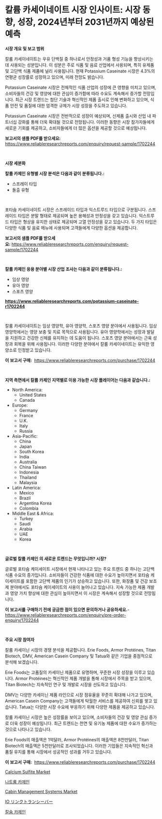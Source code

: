 <p><h1>칼륨 카세이네이트 시장 인사이트: 시장 동향, 성장, 2024년부터 2031년까지 예상된 예측</h1></p><p><strong>시장 개요 및 보고 범위</strong></p>
<p><p>칼륨 카세이네이트는 우유 단백질 중 하나로서 안정성과 거품 형성 기능을 향상시키는 데 사용되는 성분입니다. 이 성분은 주로 식품 및 음료 산업에서 사용되며, 특히 유제품 및 고단백 식품 제품에 널리 사용됩니다. 현재 Potassium Caseinate 시장은 4.3%의 연평균 성장률로 성장하고 있으며, 미래 전망도 밝습니다. </p><p>Potassium Caseinate 시장은 전체적인 식품 산업의 성장에 큰 영향을 미치고 있으며, 소비자들의 건강 및 영양에 대한 관심이 증가함에 따라 수요도 계속해서 증가할 전망입니다. 최근 시장 트렌드는 첨단 기술과 혁신적인 제품 출시로 인해 변화하고 있으며, 식품 안전 및 품질에 대한 엄격한 규제가 시장 성장을 주도하고 있습니다.</p><p>Potassium Caseinate 시장은 전반적으로 성장이 예상되며, 신제품 출시와 산업 내 파트너십 강화를 통해 더욱 확대될 것으로 전망됩니다. 이러한 동향은 시장 참가자들에게 새로운 기회를 제공하고, 소비자들에게 더 많은 옵션을 제공할 것으로 예상됩니다.</p></p>
<p><strong>보고서의 샘플 PDF를 받으세요:</strong> <a href="https://www.reliableresearchreports.com/enquiry/request-sample/1702244">https://www.reliableresearchreports.com/enquiry/request-sample/1702244</a></p>
<p>&nbsp;</p>
<p><strong>시장 세분화</strong></p>
<p><strong>칼륨 카제인 유형별 시장 분석은 다음과 같이 분류됩니다.:</strong></p>
<p><ul><li>스프레이 타입</li><li>돌출 유형</li></ul></p>
<p>&nbsp;</p>
<p><p>포타슘 카세이네이트 시장은 스프레이드 타입과 익스트루드 타입으로 구분됩니다. 스프레이드 타입은 분말 형태로 제공되며 높은 용해성과 안정성을 갖고 있습니다. 익스트루드 타입은 형상을 유지한 상태로 제공되며 고열 안정성을 갖고 있습니다. 두 가지 타입은 다양한 식품 및 음료 메뉴에 사용되며 고객들에게 다양한 옵션을 제공합니다.</p></p>
<p><strong>보고서의 샘플 PDF를 받으세요:</strong>&nbsp;<a href="https://www.reliableresearchreports.com/enquiry/request-sample/1702244">https://www.reliableresearchreports.com/enquiry/request-sample/1702244</a></p>
<p>&nbsp;</p>
<p><strong> 칼륨 카제인 응용 분야별 시장 산업 조사는 다음과 같이 분류됩니다.:</strong></p>
<p><ul><li>임상 영양</li><li>유아 영양</li><li>스포츠 영양</li></ul></p>
<p><strong><a href="https://www.reliableresearchreports.com/potassium-caseinate-r1702244">https://www.reliableresearchreports.com/potassium-caseinate-r1702244</a></strong></p>
<p>&nbsp;</p>
<p><p>칼륨 카세이네이트는 임상 영양학, 유아 영양학, 스포츠 영양 분야에서 사용됩니다. 임상 영양학에서는 영양 보충 및 치료 목적으로 사용됩니다. 유아 영양학에서는 성장과 발달을 지원하고 건강한 신체를 유지하는 데 도움이 됩니다. 스포츠 영양 분야에서는 근육 성장과 회복을 위해 사용됩니다. 이러한 다양한 분야에서 칼륨 카세이네이트는 유익한 영양소로 인정받고 있습니다.</p></p>
<p><strong>이 보고서 구매:</strong>&nbsp; <a href="https://www.reliableresearchreports.com/purchase/1702244">https://www.reliableresearchreports.com/purchase/1702244</a></p>
<p>&nbsp;</p>
<p><strong>지역 측면에서 칼륨 카제인 지역별로 이용 가능한 시장 플레이어는 다음과 같습니다.:</strong></p>
<p><ul>
    <li>
        North America:
        <ul>
            <li>United States</li>
            <li>Canada</li>
        </ul>
    </li>
    <li>
        Europe:
        <ul>
            <li>Germany</li>
            <li>France</li>
            <li>U.K.</li>
            <li>Italy</li>
            <li>Russia</li>
        </ul>
    </li>
    <li>
        Asia-Pacific:
        <ul>
            <li>China</li>
            <li>Japan</li>
            <li>South Korea</li>
            <li>India</li>
            <li>Australia</li>
            <li>China Taiwan</li>
            <li>Indonesia</li>
            <li>Thailand</li>
            <li>Malaysia</li>
        </ul>
    </li>
    <li>
        Latin America:
        <ul>
            <li>Mexico</li>
            <li>Brazil</li>
            <li>Argentina Korea</li>
            <li>Colombia</li>
        </ul>
    </li>
    <li>
        Middle East & Africa:
        <ul>
            <li>Turkey</li>
            <li>Saudi</li>
            <li>Arabia</li>
            <li>UAE</li>
            <li>Korea</li>
        </ul>
    </li>
    </ul></p>
<p>&nbsp;</p>
<p><strong>글로벌 칼륨 카제인 의 새로운 트렌드는 무엇입니까? 시장?</strong></p>
<p><p>글로벌 포타슘 케이세이트 시장에서 현재 나타나고 있는 주요 트렌드 중 하나는 고단백 식품 수요의 증가입니다. 소비자들이 건강한 식품에 대한 수요가 높아지면서 포타슘 케이세이트를 포함한 고단백 제품의 인기가 상승하고 있습니다. 또한, 화장품 및 건강 보조제 분야에서도 포타슘 케이세이트의 사용이 늘어나고 있습니다. 지속 가능한 제품 개발과 영양 가치 향상에 대한 관심이 높아지면서 이 시장은 계속해서 성장할 것으로 전망됩니다.</p></p>
<p><strong>이 보고서를 구매하기 전에 궁금한 점이 있으면 문의하거나 공유하세요.</strong>- <a href="https://www.reliableresearchreports.com/enquiry/pre-order-enquiry/1702244">https://www.reliableresearchreports.com/enquiry/pre-order-enquiry/1702244</a></p>
<p>&nbsp;</p>
<p><strong>주요 시장 참여자</strong></p>
<p><p>칼륨 카세이닌 시장의 경쟁 분석을 제공합니다. Erie Foods, Armor Protéines, Titan Biotech, DMV, American Casein Company 및 Tatua와 같은 기업을 중점적으로 분석해 보겠습니다.</p><p>Erie Foods는 고품질의 카세이닌 제품으로 유명하며, 꾸준한 시장 성장을 이루고 있습니다. Armor Protéines는 혁신적인 제품 개발을 통해 시장에서 주목을 받고 있으며, Titan Biotech는 지속적인 연구 및 개발로 시장을 선도하고 있습니다.</p><p>DMV는 다양한 카세이닌 제품 라인으로 시장 점유율을 꾸준히 확대해 나가고 있으며, American Casein Company는 고객들에게 탁월한 서비스를 제공하여 신뢰를 쌓고 있습니다. Tatua는 다양한 시장 수요에 부응하기 위해 다양한 제품을 제공하고 있습니다.</p><p>칼륨 카세이닌 시장은 높은 성장률을 보이고 있으며, 소비자들의 건강 및 영양 관심 증가로 더욱 성장이 예상됩니다. 최근 트렌드는 천연 및 유기농 제품에 대한 수요가 증가하는 것으로 나타나고 있습니다.</p><p>Erie Foods의 매출액은 1억달러, Armor Protéines의 매출액은 8천만달러, Titan Biotech의 매출액은 5천만달러로 조사되었습니다. 이러한 기업들은 지속적인 혁신과 품질 유지를 통해 시장에서 성공적인 성과를 거두고 있습니다.</p></p>
<p><strong>이 보고서 구매:</strong>&nbsp;&nbsp;<a href="https://www.reliableresearchreports.com/purchase/1702244">https://www.reliableresearchreports.com/purchase/1702244</a></p>
<p><p><a href="https://issuu.com/reportprime-2/docs/calcium-sulfite-market-size-2030.pptx">Calcium Sulfite Market</a></p><p><a href="https://github.com/nuekbpymrrz5/Market-Research-Report-List-1/blob/main/785033123202.md">나트륨 카제인</a></p><p><a href="https://github.com/yoshih12/Market-Research-Report-List-2/blob/main/cabin-management-systems-market.md">Cabin Management Systems Market</a></p><p><a href="https://github.com/hilmi-2a/Market-Research-Report-List-1/blob/main/339453825490.md">IO リンクトランシーバー</a></p><p><a href="https://github.com/BrettWeberrt8767765/Market-Research-Report-List-1/blob/main/606554023203.md">칼슘 카제인</a></p></p>